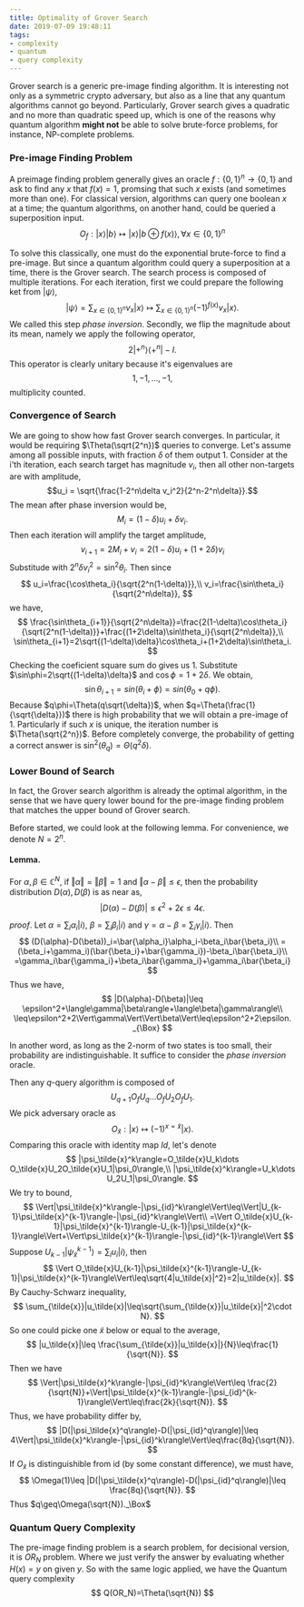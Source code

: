 ```yaml
---
title: Optimality of Grover Search
date: 2019-07-09 19:48:11
tags:
- complexity
- quantum
- query complexity
---
```


Grover search is a generic pre-image finding algorithm. It is interesting not only as a symmetric crypto adversary, but also as a line that any quantum algorithms cannot go beyond. Particularly, Grover search gives a quadratic and no more than quadratic speed up, which is one of the reasons why quantum algorithm **might not** be able to solve brute-force problems, for instance, NP-complete problems.

### Pre-image Finding Problem
A preimage finding problem generally gives an oracle $f:\{0,1\}^n\rightarrow\{0,1\}$ and ask to find any $x$ that $f(x)=1$, promsing that such $x$ exists (and sometimes more than one). For classical version, algorithms can query one boolean $x$ at a time; the quantum algorithms, on another hand, could be queried a superposition input.
$$
O_f:|x\rangle|b\rangle\mapsto |x\rangle|b\oplus f(x)\rangle, \forall x\in\{0,1\}^n
$$


To solve this classically, one must do the exponential brute-force to find a pre-image. But since a quantum algorithm could query a superposition at a time, there is the Grover search. The search process is composed of multiple iterations. For each iteration, first we could prepare the following ket from $|\psi\rangle$,
$$
|\psi\rangle=\sum_{x\in\{0,1\}^n} v_x|x\rangle\mapsto\sum_{x\in\{0,1\}^n} (-1)^{f(x)}v_x|x\rangle.
$$
We called this step *phase inversion*. Secondly, we flip the magnitude about its mean, namely we apply the following operator,
$$
2|+^n\rangle\langle+^n|-I.
$$
This operator is clearly unitary because it's eigenvalues are
$$
1,-1,\dots,-1,
$$
multiplicity counted.

### Convergence of Search
We are going to show how fast Grover search converges. In particular, it would be requiring $\Theta(\sqrt{2^n})$ queries to converge. Let's assume among all possible inputs, with fraction $\delta$ of them output 1. Consider at the i'th iteration, each search target has magnitude $v_i$, then all other non-targets are with amplitude,
$$u_i = \sqrt{\frac{1-2^n\delta v_i^2}{2^n-2^n\delta}}.$$
The mean after phase inversion would be,
$$M_i=(1-\delta)u_i+\delta v_i.$$
Then each iteration will amplify the target amplitude,
$$v_{i+1} = 2M_i+v_i = 2(1-\delta)u_i+(1+2\delta)v_i$$
Substitude with $2^n\delta v_i^2=\sin^2\theta_i$. Then since
$$
u_i=\frac{\cos\theta_i}{\sqrt{2^n(1-\delta)}},\\
v_i=\frac{\sin\theta_i}{\sqrt{2^n\delta}},
$$
we have,
$$
\frac{\sin\theta_{i+1}}{\sqrt{2^n\delta}}=\frac{2(1-\delta)\cos\theta_i}{\sqrt{2^n(1-\delta)}}+\frac{(1+2\delta)\sin\theta_i}{\sqrt{2^n\delta}},\\
\sin\theta_{i+1}=2\sqrt{(1-\delta)\delta}\cos\theta_i+(1+2\delta)\sin\theta_i.
$$
Checking the coeficient square sum do gives us 1. Substitute $\sin\phi=2\sqrt{(1-\delta)\delta}$ and $\cos\phi=1+2\delta$. We obtain,
$$\sin\theta_{i+1}=sin(\theta_i+\phi)=sin(\theta_0+q\phi).$$
Because $q\phi=\Theta(q\sqrt{\delta})$, when $q=\Theta(\frac{1}{\sqrt{\delta}})$ there is high probability that we will obtain a pre-image of 1. Particularly if such $x$ is unique, the iteration number is $\Theta(\sqrt{2^n})$. Before completely converge, the probability of getting a correct answer is $\sin^2(\theta_q)=\Theta(q^2\delta)$.


### Lower Bound of Search
In fact, the Grover search algorithm is already the optimal algorithm, in the sense that we have query lower bound for the pre-image finding problem that matches the upper bound of Grover search.

Before started, we could look at the following lemma. For convenience, we denote $N=2^n$.
#### Lemma.
For $\alpha, \beta\in\mathbb{C}^N$, if $\Vert\alpha\Vert=\Vert\beta\Vert=1$ and $\Vert\alpha-\beta\Vert\leq\epsilon$, then the probability distribution $D(\alpha), D(\beta)$ is as near as,
$$
|D(\alpha)-D(\beta)|\leq\epsilon^2+2\epsilon\leq 4\epsilon.
$$

*proof*.
Let $\alpha=\sum_i\alpha_i|i\rangle$, $\beta=\sum_i\beta_i|i\rangle$ and $\gamma=\alpha-\beta=\sum_i\gamma_i|i\rangle$. Then
$$
(D(\alpha)-D(\beta))_i=\bar{\alpha_i}\alpha_i-\beta_i\bar{\beta_i}\\
=(\beta_i+\gamma_i)(\bar{\beta_i}+\bar{\gamma_i})-\beta_i\bar{\beta_i}\\
=\gamma_i\bar{\gamma_i}+\beta_i\bar{\gamma_i}+\gamma_i\bar{\beta_i}
$$
Thus we have,
$$
|D(\alpha)-D(\beta)|\leq \epsilon^2+\langle\gamma|\beta\rangle+\langle\beta|\gamma\rangle\\
\leq\epsilon^2+2\Vert\gamma\Vert\Vert\beta\Vert\leq\epsilon^2+2\epsilon. _{\Box}
$$

In another word, as long as the 2-norm of two states is too small, their probability are indistinguishable. It suffice to consider the *phase inversion* oracle.

Then any $q$-query algorithm is composed of 
$$
U_{q+1}O_fU_q\dots O_fU_2O_fU_1.
$$
We pick adversary oracle as
$$
O_\tilde{x}:|x\rangle\mapsto(-1)^{x=\tilde{x}}|x\rangle.
$$
Comparing this oracle with identity map $Id$, let's denote
$$
|\psi_\tilde{x}^k\rangle=O_\tilde{x}U_k\dots O_\tilde{x}U_2O_\tilde{x}U_1|\psi_0\rangle,\\
|\psi_\tilde{x}^k\rangle=U_k\dots U_2U_1|\psi_0\rangle.
$$
We try to bound,
$$
\Vert|\psi_\tilde{x}^k\rangle-|\psi_{id}^k\rangle\Vert\leq\Vert|U_{k-1}\psi_\tilde{x}^{k-1}\rangle-|\psi_{id}^k\rangle\Vert\\
=\Vert O_\tilde{x}U_{k-1}|\psi_\tilde{x}^{k-1}\rangle-U_{k-1}|\psi_\tilde{x}^{k-1}\rangle\Vert+\Vert\psi_\tilde{x}^{k-1}\rangle-|\psi_{id}^{k-1}\rangle\Vert
$$
Suppose $U_{k-1}|\psi_\tilde{x}^{k-1}\rangle=\sum_{i}u_i|i\rangle$, then
$$
\Vert O_\tilde{x}U_{k-1}|\psi_\tilde{x}^{k-1}\rangle-U_{k-1}|\psi_\tilde{x}^{k-1}\rangle\Vert\leq\sqrt{4|u_\tilde{x}|^2}=2|u_\tilde{x}|.
$$
By Cauchy-Schwarz inequality,
$$
\sum_{\tilde{x}}|u_\tilde{x}|\leq\sqrt{\sum_{\tilde{x}}|u_\tilde{x}|^2\cdot N}.
$$
So one could picke one $\tilde{x}$ below or equal to the average,
$$
|u_\tilde{x}|\leq \frac{\sum_{\tilde{x}}|u_\tilde{x}|}{N}\leq\frac{1}{\sqrt{N}}.
$$
Then we have
$$
\Vert|\psi_\tilde{x}^k\rangle-|\psi_{id}^k\rangle\Vert\leq \frac{2}{\sqrt{N}}+\Vert|\psi_\tilde{x}^{k-1}\rangle-|\psi_{id}^{k-1}\rangle\Vert\leq\frac{2k}{\sqrt{N}}.
$$
Thus, we have probability differ by,
$$
|D(|\psi_\tilde{x}^q\rangle)-D(|\psi_{id}^q\rangle)|\leq 4\Vert|\psi_\tilde{x}^k\rangle-|\psi_{id}^k\rangle\Vert\leq\frac{8q}{\sqrt{N}}.
$$
If $O_{\tilde{x}}$ is distinguishible from id (by some constant difference), we must have,
$$
\Omega(1)\leq |D(|\psi_\tilde{x}^q\rangle)-D(|\psi_{id}^q\rangle)|\leq \frac{8q}{\sqrt{N}}.
$$
Thus $q\geq\Omega(\sqrt{N})._\Box$

### Quantum Query Complexity
The pre-image finding problem is a search problem, for decisional version, it is $OR_N$ problem. Where we just verify the answer by evaluating whether $H(x)=y$ on given $y$. So with the same logic applied, we have the Quantum query complexity
$$
Q(OR_N)=\Theta(\sqrt{N})
$$

